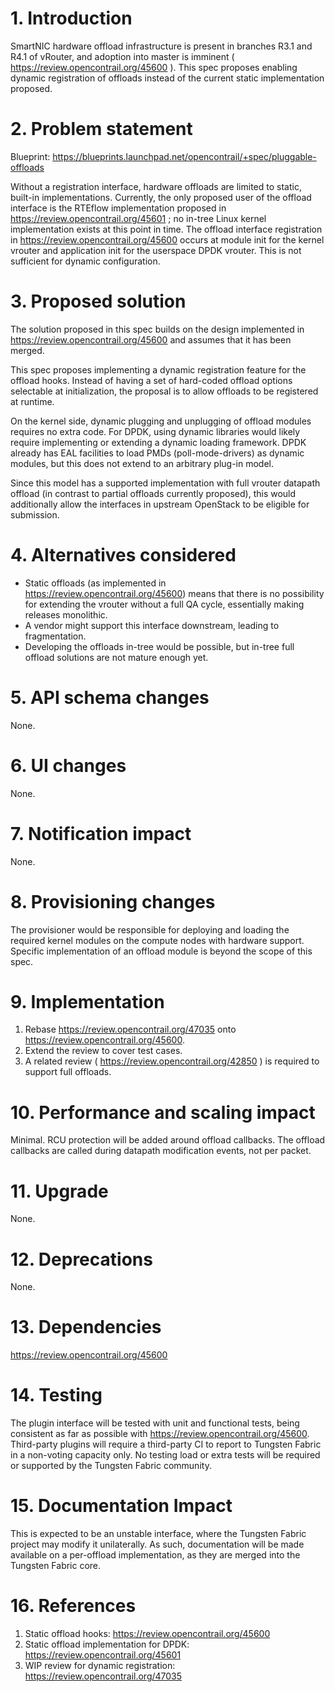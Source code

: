 # 1. Introduction
SmartNIC hardware offload infrastructure is present in branches R3.1 and R4.1
of vRouter, and adoption into master is imminent (
https://review.opencontrail.org/45600 ). This spec proposes enabling dynamic
registration of offloads instead of the current static implementation proposed.

# 2. Problem statement
Blueprint:
https://blueprints.launchpad.net/opencontrail/+spec/pluggable-offloads

Without a registration interface, hardware offloads are limited to static,
built-in implementations. Currently, the only proposed user of the offload
interface is the RTEflow implementation proposed in
https://review.opencontrail.org/45601 ; no in-tree Linux kernel implementation
exists at this point in time. The offload interface registration in
https://review.opencontrail.org/45600 occurs at module init for the kernel
vrouter and application init for the userspace DPDK vrouter. This is not
sufficient for dynamic configuration.

# 3. Proposed solution
The solution proposed in this spec builds on the design implemented in
https://review.opencontrail.org/45600 and assumes that it has been merged.

This spec proposes implementing a dynamic registration feature for the offload
hooks. Instead of having a set of hard-coded offload options selectable at
initialization, the proposal is to allow offloads to be registered at runtime.

On the kernel side, dynamic plugging and unplugging of offload modules requires
no extra code. For DPDK, using dynamic libraries would likely require
implementing or extending a dynamic loading framework. DPDK already has EAL
facilities to load PMDs (poll-mode-drivers) as dynamic modules, but this does
not extend to an arbitrary plug-in model.

Since this model has a supported implementation with full vrouter datapath
offload (in contrast to partial offloads currently proposed), this would
additionally allow the interfaces in upstream OpenStack to be eligible for
submission.

# 4. Alternatives considered
* Static offloads (as implemented in https://review.opencontrail.org/45600)
  means that there is no possibility for extending the vrouter without a full
  QA cycle, essentially making releases monolithic.
* A vendor might support this interface downstream, leading to fragmentation.
* Developing the offloads in-tree would be possible, but in-tree full offload
  solutions are not mature enough yet.

# 5. API schema changes
None.

# 6. UI changes
None.

# 7. Notification impact
None.

# 8. Provisioning changes
The provisioner would be responsible for deploying and loading the required
kernel modules on the compute nodes with hardware support. Specific
implementation of an offload module is beyond the scope of this spec.

# 9. Implementation

1. Rebase https://review.opencontrail.org/47035 onto
   https://review.opencontrail.org/45600.
2. Extend the review to cover test cases.
3. A related review ( https://review.opencontrail.org/42850 ) is required to
   support full offloads.

# 10. Performance and scaling impact
Minimal. RCU protection will be added around offload callbacks. The offload
callbacks are called during datapath modification events, not per packet.

# 11. Upgrade
None.

# 12. Deprecations
None.

# 13. Dependencies
https://review.opencontrail.org/45600

# 14. Testing
The plugin interface will be tested with unit and functional tests, being
consistent as far as possible with https://review.opencontrail.org/45600.
Third-party plugins will require a third-party CI to report to Tungsten Fabric
in a non-voting capacity only. No testing load or extra tests will be required
or supported by the Tungsten Fabric community.

# 15. Documentation Impact
This is expected to be an unstable interface, where the Tungsten Fabric project
may modify it unilaterally. As such, documentation will be made available on a
per-offload implementation, as they are merged into the Tungsten Fabric core.

# 16. References
1. Static offload hooks: https://review.opencontrail.org/45600
2. Static offload implementation for DPDK:
   https://review.opencontrail.org/45601
3. WIP review for dynamic registration: https://review.opencontrail.org/47035
